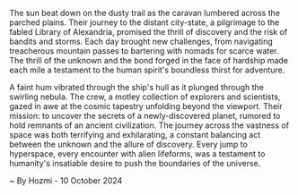 
The sun beat down on the dusty trail as the caravan lumbered across the parched plains. Their journey to the distant city-state, a pilgrimage to the fabled Library of Alexandria, promised the thrill of discovery and the risk of bandits and storms. Each day brought new challenges, from navigating treacherous mountain passes to bartering with nomads for scarce water. The thrill of the unknown and the bond forged in the face of hardship made each mile a testament to the human spirit's boundless thirst for adventure. 

A faint hum vibrated through the ship's hull as it plunged through the swirling nebula. The crew, a motley collection of explorers and scientists, gazed in awe at the cosmic tapestry unfolding beyond the viewport. Their mission: to uncover the secrets of a newly-discovered planet, rumored to hold remnants of an ancient civilization. The journey across the vastness of space was both terrifying and exhilarating, a constant balancing act between the unknown and the allure of discovery. Every jump to hyperspace, every encounter with alien lifeforms, was a testament to humanity's insatiable desire to push the boundaries of the universe. 

~ By Hozmi - 10 October 2024
